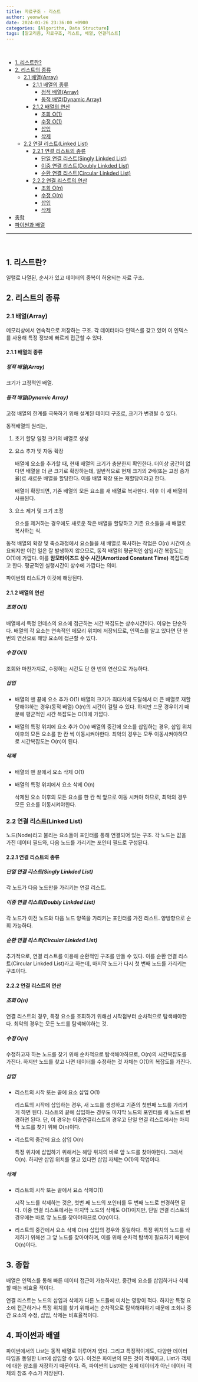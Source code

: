 ```yaml
---
title: 자료구조 - 리스트
author: yeonwlee
date: 2024-01-26 23:36:00 +0900
categories: [Algorithm, Data Structure]
tags: [알고리즘, 자료구조, 리스트, 배열, 연결리스트]
---
```


<br>

- [1. 리스트란?](#1-리스트란)
- [2. 리스트의 종류](#2-리스트의-종류)
  - [2.1 배열(Array)](#21-배열array)
    - [2.1.1 배열의 종류](#211-배열의-종류)
      - [정적 배열(Array)](#정적-배열array)
      - [동적 배열(Dynamic Array)](#동적-배열dynamic-array)
    - [2.1.2 배열의 연산](#212-배열의-연산)
      - [조회 O(1)](#조회-o1)
      - [수정 O(1)](#수정-o1)
      - [삽입](#삽입)
      - [삭제](#삭제)
  - [2.2 연결 리스트(Linked List)](#22-연결-리스트linked-list)
    - [2.2.1 연결 리스트의 종류](#221-연결-리스트의-종류)
      - [단일 연결 리스트(Singly Linkded List)](#단일-연결-리스트singly-linkded-list)
      - [이중 연결 리스트(Doubly Linkded List)](#이중-연결-리스트doubly-linkded-list)
      - [순환 연결 리스트(Circular Linkded List)](#순환-연결-리스트circular-linkded-list)
    - [2.2.2 연결 리스트의 연산](#222-연결-리스트의-연산)
      - [조회 O(n)](#조회-on)
      - [수정 O(n)](#수정-on)
      - [삽입](#삽입-1)
      - [삭제](#삭제-1)
- [종합](#종합)
- [파이썬과 배열](#파이썬과-배열)

---

<br>

## 1. 리스트란?

일렬로 나열된, 순서가 있고 데이터의 중복이 허용되는 자료 구조.

## 2. 리스트의 종류

### 2.1 배열(Array)

메모리상에서 연속적으로 저장하는 구조. 각 데이터마다 인덱스를 갖고 있어 이 인덱스를 사용해 특정 정보에 빠르게 접근할 수 있다.

#### 2.1.1 배열의 종류

##### 정적 배열(Array)

크기가 고정적인 배열.

##### 동적 배열(Dynamic Array)

고정 배열의 한계를 극복하기 위해 설계된 데이터 구조로, 크기가 변경될 수 있다.

동적배열의 원리는,

1. 초기 할당
   일정 크기의 배열로 생성

2. 요소 추가 및 자동 확장

   배열에 요소를 추가할 때, 현재 배열의 크기가 충분한지 확인한다. 더이상 공간이 없다면 배열을 더 큰 크기로 확장하는데, 일반적으로 현재 크기의 2배(또는 고정 증가율)로 새로운 배열을 할당한다. 이를 배열 확장 또는 재할당이라고 한다.

   배열이 확장되면, 기존 배열의 모든 요소를 새 배열로 복사한다. 이후 이 새 배열이 사용된다.

3. 요소 제거 및 크기 조정

   요소를 제거하는 경우에도 새로운 작은 배열을 할당하고 기존 요소들을 새 배열로 복사하는 식.

동적 배열의 확장 및 축소과정에서 요소들을 새 배열로 복사하는 작업은 O(n) 시간이 소요되지만 이런 일은 잘 발생하지 않으므로, 동적 배열의 평균적인 삽입시간 복잡도는 O(1)에 가깝다. 이를 **암모타이즈드 상수 시간(Amortized Constant Time)** 복잡도라고 한다. 평균적인 실행시간이 상수에 가깝다는 의미.

파이썬의 리스트가 이것에 해당된다.

#### 2.1.2 배열의 연산

##### 조회 O(1)

배열에서 특정 인데스의 요소에 접근하는 시간 복잡도는 상수시간이다. 이유는 단순하다. 배열의 각 요소는 연속적인 메모리 위치에 저장되므로, 인덱스를 알고 있다면 단 한 번의 연산으로 해당 요소에 접근할 수 있다.

##### 수정 O(1)

조회와 마찬가지로, 수정하는 시간도 단 한 번의 연산으로 가능하다.

##### 삽입

- 배열의 맨 끝에 요소 추가 O(1)
  배열의 크기가 최대치에 도달해서 더 큰 배열로 재할당해야하는 경우(동적 배열) O(n)의 시간이 걸릴 수 있다. 하지만 드문 경우이기 때문에 평균적인 시간 복잡도는 O(1)에 가깝다.

- 배열의 특정 위치에 요소 추가 O(n)
  배열의 중간에 요소를 삽입하는 경우, 삽입 위치 이후의 모든 요소를 한 칸 씩 이동시켜야한다. 최악의 경우는 모두 이동시켜야하므로 시간복잡도는 O(n)이 된다.

##### 삭제

- 배열의 맨 끝에서 요소 삭제 O(1)
- 배열의 특정 위치에서 요소 삭제 O(n)

  삭제된 요소 이후의 모든 요소를 한 칸 씩 앞으로 이동 시켜야 하므로, 최악의 경우 모든 요소를 이동시켜야한다.

### 2.2 연결 리스트(Linked List)

노드(Node)라고 불리는 요소들이 포인터를 통해 연결되어 있는 구조. 각 노드는 값을 가진 데이터 필드와, 다음 노드를 가리키는 포인터 필드로 구성된다.

#### 2.2.1 연결 리스트의 종류

##### 단일 연결 리스트(Singly Linkded List)

각 노드가 다음 노드만을 가리키는 연결 리스트.

##### 이중 연결 리스트(Doubly Linkded List)

각 노드가 이전 노드와 다음 노드 양쪽을 가리키는 포인터를 가진 리스트. 양방향으로 순회 가능하다.

##### 순환 연결 리스트(Circular Linkded List)

추가적으로,
연결 리스트를 이용해 순환적인 구조를 만들 수 있다. 이를 순환 연결 리스트(Circular Linkded List)라고 하는데, 마지막 노드가 다시 첫 번째 노드를 가리키는 구조이다.

#### 2.2.2 연결 리스트의 연산

##### 조회 O(n)

연결 리스트의 경우, 특정 요소를 조회하기 위해선 시작점부터 순차적으로 탐색해야한다. 최악의 경우는 모든 노드를 탐색해야하는 것.

##### 수정 O(n)

수정하고자 하는 노드를 찾기 위해 순차적으로 탐색해야하므로, O(n)의 시간복잡도를 가진다. 하지만 노드를 찾고 나면 데이터를 수정하는 것 자체는 O(1)의 복잡도를 가진다.

##### 삽입

- 리스트의 시작 또는 끝에 요소 삽입 O(1)
  
  리스트의 시작에 삽입하는 경우, 새 노드를 생성하고 기존의 첫번째 노드를 가리키게 하면 된다. 리스트의 끝에 삽입하는 경우도 마지막 노드의 포인터를 새 노드로 변경하면 된다.
  단, 이 경우는 이중연결리스트의 경우고 단일 연결 리스트에서는 마지막 노드를 찾기 위해 O(n)이다.

- 리스트의 중간에 요소 삽입 O(n)

  특정 위치에 삽입하기 위해서는 해당 위치의 바로 앞 노드를 찾아야한다. 그래서 O(n). 하지만 삽입 위치를 알고 있다면 삽입 자체는 O(1)의 작업이다.

##### 삭제

- 리스트의 시작 또는 끝에서 요소 삭제O(1)

  시작 노드를 삭제하는 것은, 첫번 째 노드의 포인터를 두 번째 노드로 변경하면 된다. 이중 연결 리스트에서는 마지막 노드의 삭제도 O(1)이지만, 단일 연결 리스트의 경우에는 바로 앞 노드를 찾아야하므로 O(n)이다.

- 리스트의 중간에서 요소 삭제 O(n)
  삽입의 경우와 동일하다. 특정 위치의 노드를 삭제하기 위해선 그 앞 노드를 찾아야하며, 이를 위해 순차적 탐색이 필요하기 때문에 O(n)이다.

## 3. 종합

배열은 인덱스를 통해 빠른 데이터 접근이 가능하지만, 중간에 요소를 삽입하거나 삭제할 때는 비효율 적이다.

연결 리스트는 노드의 삽입과 삭제가 다른 노드들에 미치는 영향이 적다. 하지만 특정 요소에 접근하거나 특정 위치를 찾기 위해서는 순차적으로 탐색해야하기 때문에 조회나 중간 요소의 수정, 삽입, 삭제는 비효율적이다.

## 4. 파이썬과 배열

파이썬에서의 List는 동적 배열로 이루어져 있다. 그리고 특징적이게도, 다양한 데이터 타입을 동일한 List에 삽입할 수 있다.
이것은 파이썬의 모든 것이 객체이고, List가 객체에 대한 참조를 저장하기 때문이다. 즉, 파이썬의 List에는 실제 데이터가 아닌 데이터 객체의 참조 주소가 저장된다.
